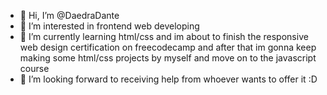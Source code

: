 - 👋 Hi, I’m @DaedraDante
- 👀 I’m interested in frontend web developing
- 🌱 I’m currently learning html/css and im about to finish the responsive web design certification on freecodecamp and after that
im gonna keep making some html/css projects by myself and move on to the javascript course 
- 💞️ I’m looking forward to receiving help from whoever wants to offer it :D

<!---
DaedraDante/DaedraDante is a ✨ special ✨ repository because its `README.md` (this file) appears on your GitHub profile.
You can click the Preview link to take a look at your changes.
--->
